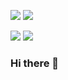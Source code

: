 ![](https://raw.githubusercontent.com/mona-chen/github-stats/master/generated/overview.svg#gh-dark-mode-only)
![](https://raw.githubusercontent.com/mona-chen/github-stats/master/generated/overview.svg#gh-light-mode-only)

![](https://raw.githubusercontent.com/mona-chen/github-stats/master/generated/languages.svg#gh-dark-mode-only)
![](https://raw.githubusercontent.com/mona-chen/github-stats/master/generated/languages.svg#gh-light-mode-only)

### Hi there 👋

<!--
**mona-chen/mona-chen** is a ✨ _special_ ✨ repository because its `README.md` (this file) appears on your GitHub profile.

Here are some ideas to get you started:

- 🔭 I’m currently working on ...
- 🌱 I’m currently learning ...
- 👯 I’m looking to collaborate on ...
- 🤔 I’m looking for help with ...
- 💬 Ask me about ...
- 📫 How to reach me: ...
- 😄 Pronouns: ...
- ⚡ Fun fact: ...
-->
